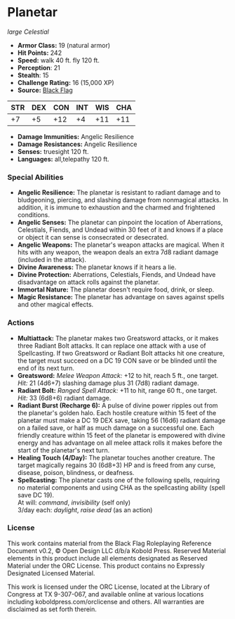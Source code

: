 # Planetar

*large* *Celestial*

- **Armor Class:** 19 (natural armor)
- **Hit Points:** 242 
- **Speed:** walk 40 ft. fly 120 ft.
- **Perception**: 21
- **Stealth**: 15
- **Challenge Rating:** 16 (15,000 XP)
- **Source:** [Black Flag](https://koboldpress.com/kpstore/product/tovrpg-pg-mv/)

| STR | DEX | CON | INT | WIS | CHA |
| --- | --- | --- | --- | --- | --- |
| +7 | +5 | +12 | +4 | +11 | +11 |

- **Damage Immunities:** Angelic Resilience
- **Damage Resistances:** Angelic Resilience
- **Senses:** truesight 120 ft.
- **Languages:** all,telepathy 120 ft.

### Special Abilities

- **Angelic Resilience:** The planetar is resistant to radiant damage and to bludgeoning, piercing, and slashing damage from nonmagical attacks. In addition, it is immune to exhaustion and the charmed and frightened conditions.
- **Angelic Senses:** The planetar can pinpoint the location of Aberrations, Celestials, Fiends, and Undead within 30 feet of it and knows if a place or object it can sense is consecrated or desecrated.
- **Angelic Weapons:** The planetar's weapon attacks are magical. When it hits with any weapon, the weapon deals an extra 7d8 radiant damage (included in the attack).
- **Divine Awareness:** The planetar knows if it hears a lie.
- **Divine Protection:** Aberrations, Celestials, Fiends, and Undead have disadvantage on attack rolls against the planetar.
- **Immortal Nature:** The planetar doesn't require food, drink, or sleep.
- **Magic Resistance:** The planetar has advantage on saves against spells and other magical effects.

### Actions

- **Multiattack:** The planetar makes two Greatsword attacks, or it makes three Radiant Bolt attacks. It can replace one attack with a use of Spellcasting. If two Greatsword or Radiant Bolt attacks hit one creature, the target must succeed on a DC 19 CON save or be blinded until the end of its next turn.
- **Greatsword:** _Melee Weapon Attack:_ +12 to hit, reach 5 ft., one target. _Hit:_ 21 (4d6+7) slashing damage plus 31 (7d8) radiant damage.
- **Radiant Bolt:** _Ranged Spell Attack:_ +11 to hit, range 60 ft., one target. _Hit:_ 33 (6d8+6) radiant damage.
- **Radiant Burst (Recharge 6):** A pulse of divine power ripples out from the planetar's golden halo. Each hostile creature within 15 feet of the planetar must make a DC 19 DEX save, taking 56 (16d6) radiant damage on a failed save, or half as much damage on a successful one. Each friendly creature within 15 feet of the planetar is empowered with divine energy and has advantage on all melee attack rolls it makes before the start of the planetar's next turn.
- **Healing Touch (4/Day):** The planetar touches another creature. The target magically regains 30 (6d8+3) HP and is freed from any curse, disease, poison, blindness, or deafness.
- **Spellcasting:** The planetar casts one of the following spells, requiring no material components and using CHA as the spellcasting ability (spell save DC 19).<br>At will: _command_, _invisibility_ (self only)<br>3/day each: _daylight_, _raise dead_ (as an action)


### License

This work contains material from the Black Flag Roleplaying Reference Document v0.2, © Open Design LLC d/b/a Kobold Press. Reserved Material elements in this product include all elements designated as Reserved Material under the ORC License. This product contains no Expressly Designated Licensed Material.

This work is licensed under the ORC License, located at the Library of Congress at TX 9-307-067, and available online at various locations including koboldpress.com/orclicense and others. All warranties are disclaimed as set forth therein.
